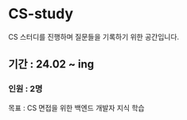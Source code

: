 # CS-study
CS 스터디를 진행하며 질문들을 기록하기 위한 공간입니다.

## 기간 : 24.02 ~ ing

### 인원 : 2명

목표 : CS 면접을 위한 백엔드 개발자 지식 학습
